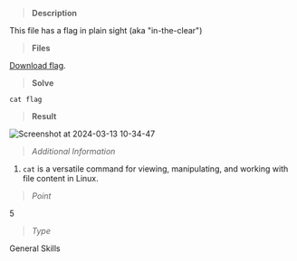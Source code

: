 > **Description**

This file has a flag in plain sight (aka "in-the-clear")


> **Files**

[Download flag](https://mercury.picoctf.net/static/0e428b2db9788d31189329bed089ce98/flag).


> **Solve**

```cat flag```


> **Result**

![Screenshot at 2024-03-13 10-34-47](https://github.com/Yorkulov/Capture-The-Flag/assets/102275892/94493be4-f8ad-4dce-a4b0-c97f3249bb29)


> _Additional Information_ 

1. `cat` is a versatile command for viewing, manipulating, and working with file content in Linux.

> _Point_

5

> _Type_

General Skills

